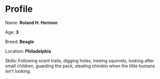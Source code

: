 # Profile

Name: **Roland H. Hermon**

Age: **3**

Breed: **Beagle**

Location: **Philadelphia**

Skills: Following scent trails, digging holes, treeing
squirrels, looking after small children, guarding the pack,
stealing chimkin when the little humans isn't looking.